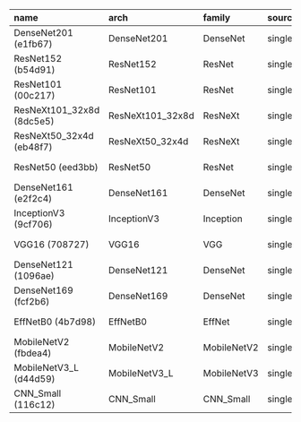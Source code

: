 | name                      | arch             | family      | source      | cfg_hash   | run_dir                                                                     |   img_size |   batch_size |   global_batch_size |    lr |   dropout |   weight_decay |   label_smoothing |   test_acc__main | precision__main   | recall__main   | f1__main   |   test_acc__Luke |   test_acc__Marco |
|:--------------------------|:-----------------|:------------|:------------|:-----------|:----------------------------------------------------------------------------|-----------:|-------------:|--------------------:|------:|----------:|---------------:|------------------:|-----------------:|:------------------|:---------------|:-----------|-----------------:|------------------:|
| DenseNet201 (e1fb67)      | DenseNet201      | DenseNet    | single_arch | e1fb67d4e0 | /home/jung.hur/Alzheimers/Results/Singles_Falah/DenseNet201/e1fb67d4e0      |        224 |           11 |                  32 | 5e-05 |       0.3 |         0.0001 |              0.05 |         0.985168 |                   |                |            |         0.998439 |          0.969167 |
| ResNet152 (b54d91)        | ResNet152        | ResNet      | single_arch | b54d916372 | /home/jung.hur/Alzheimers/Results/Singles_Falah/ResNet152/b54d916372        |        224 |           11 |                  32 | 5e-05 |       0.3 |         0.0001 |              0.05 |         0.985168 |                   |                |            |         0.98751  |          0.954167 |
| ResNet101 (00c217)        | ResNet101        | ResNet      | single_arch | 00c217409f | /home/jung.hur/Alzheimers/Results/Singles_Falah/ResNet101/00c217409f        |        224 |           11 |                  32 | 5e-05 |       0.3 |         0.0001 |              0.05 |         0.982045 |                   |                |            |         0.98751  |          0.914167 |
| ResNeXt101_32x8d (8dc5e5) | ResNeXt101_32x8d | ResNeXt     | single_arch | 8dc5e53fdd | /home/jung.hur/Alzheimers/Results/Singles_Falah/ResNeXt101_32x8d/8dc5e53fdd |        224 |           11 |                  32 | 5e-05 |       0.3 |         0.0001 |              0.05 |         0.977361 |                   |                |            |         0.990632 |          0.8625   |
| ResNeXt50_32x4d (eb48f7)  | ResNeXt50_32x4d  | ResNeXt     | single_arch | eb48f7ff32 | /home/jung.hur/Alzheimers/Results/Singles_Falah/ResNeXt50_32x4d/eb48f7ff32  |        224 |           11 |                  32 | 5e-05 |       0.3 |         0.0001 |              0.05 |         0.9758   |                   |                |            |         0.989852 |          0.9625   |
| ResNet50 (eed3bb)         | ResNet50         | ResNet      | single_arch | eed3bbda52 | /home/jung.hur/Alzheimers/Results/Singles_Falah/ResNet50/eed3bbda52         |        224 |           11 |                  32 | 5e-05 |       0.3 |         0.0001 |              0.05 |         0.97502  |                   |                |            |         0.98751  |          0.926667 |
| DenseNet161 (e2f2c4)      | DenseNet161      | DenseNet    | single_arch | e2f2c40e66 | /home/jung.hur/Alzheimers/Results/Singles_Falah/DenseNet161/e2f2c40e66      |        224 |           11 |                  32 | 5e-05 |       0.3 |         0.0001 |              0.05 |         0.971116 |                   |                |            |         0.989071 |          0.9475   |
| InceptionV3 (9cf706)      | InceptionV3      | Inception   | single_arch | 9cf70656d9 | /home/jung.hur/Alzheimers/Results/Singles_Falah/InceptionV3/9cf70656d9      |        299 |            5 |                  32 | 5e-05 |       0.3 |         0.0001 |              0.05 |         0.966432 |                   |                |            |         0.982826 |          0.906667 |
| VGG16 (708727)            | VGG16            | VGG         | single_arch | 708727df98 | /home/jung.hur/Alzheimers/Results/Singles_Falah/VGG16/708727df98            |        224 |           11 |                  32 | 5e-05 |       0.3 |         0.0001 |              0.05 |         0.965652 |                   |                |            |         0.97502  |          0.939167 |
| DenseNet121 (1096ae)      | DenseNet121      | DenseNet    | single_arch | 1096aeec6c | /home/jung.hur/Alzheimers/Results/Singles_Falah/DenseNet121/1096aeec6c      |        224 |           11 |                  32 | 5e-05 |       0.3 |         0.0001 |              0.05 |         0.965652 |                   |                |            |         0.977361 |          0.921667 |
| DenseNet169 (fcf2b6)      | DenseNet169      | DenseNet    | single_arch | fcf2b63f9e | /home/jung.hur/Alzheimers/Results/Singles_Falah/DenseNet169/fcf2b63f9e      |        224 |           11 |                  32 | 5e-05 |       0.3 |         0.0001 |              0.05 |         0.962529 |                   |                |            |         0.981265 |          0.913333 |
| EffNetB0 (4b7d98)         | EffNetB0         | EffNet      | single_arch | 4b7d9889be | /home/jung.hur/Alzheimers/Results/Singles_Falah/EffNetB0/4b7d9889be         |        224 |           11 |                  32 | 5e-05 |       0.3 |         0.0001 |              0.05 |         0.936768 |                   |                |            |         0.967994 |          0.685    |
| MobileNetV2 (fbdea4)      | MobileNetV2      | MobileNetV2 | single_arch | fbdea42b98 | /home/jung.hur/Alzheimers/Results/Singles_Falah/MobileNetV2/fbdea42b98      |        224 |           11 |                  32 | 5e-05 |       0.3 |         0.0001 |              0.05 |         0.930523 |                   |                |            |         0.972678 |          0.72     |
| MobileNetV3_L (d44d59)    | MobileNetV3_L    | MobileNetV3 | single_arch | d44d59d55e | /home/jung.hur/Alzheimers/Results/Singles_Falah/MobileNetV3_L/d44d59d55e    |        224 |           11 |                  32 | 5e-05 |       0.3 |         0.0001 |              0.05 |         0.924278 |                   |                |            |         0.967213 |          0.776667 |
| CNN_Small (116c12)        | CNN_Small        | CNN_Small   | single_arch | 116c12a036 | /home/jung.hur/Alzheimers/Results/Singles_Falah/CNN_Small/116c12a036        |        224 |           11 |                  32 | 5e-05 |       0.3 |         0.0001 |              0.05 |         0.513661 |                   |                |            |         0.513661 |          0.513333 |